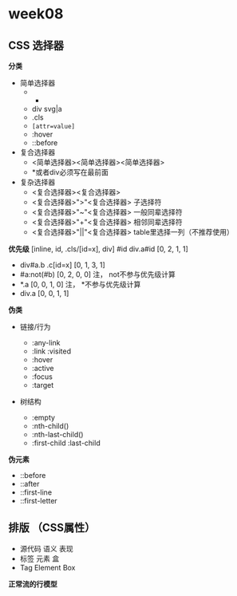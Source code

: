 # week08

## CSS 选择器

**分类**

+ 简单选择器          
  - *               
  - div svg|a       
  - .cls            
  - `[attr=value]`  
  - :hover          
  - ::before        
+ 复合选择器
  - <简单选择器><简单选择器><简单选择器>
  - *或者div必须写在最前面
+ 复杂选择器
  - <复合选择器><sp><复合选择器>
  - <复合选择器>">"<复合选择器>   子选择符
  - <复合选择器>"~"<复合选择器>   一般同辈选择符
  - <复合选择器>"+"<复合选择器>   相邻同辈选择符
  - <复合选择器>"||"<复合选择器>  table里选择一列（不推荐使用）

**优先级**
              [inline, id, .cls/[id=x], div]
#id div.a#id  [0, 2, 1, 1]

+ div#a.b .c[id=x]    [0, 1, 3, 1]
+ #a:not(#b)          [0, 2, 0, 0] 注， not不参与优先级计算
+ *.a                 [0, 0, 1, 0] 注， *不参与优先级计算
+ div.a               [0, 0, 1, 1]

**伪类**

+ 链接/行为
  - :any-link
  - :link :visited
  - :hover
  - :active
  - :focus
  - :target

+ 树结构
  - :empty
  - :nth-child()
  - :nth-last-child()
  - :first-child :last-child

**伪元素**

+ ::before
+ ::after
+ ::first-line
+ ::first-letter

## 排版 （CSS属性）

+ 源代码 语义 表现
+ 标签 元素 盒
+ Tag Element Box

**正常流的行模型**

  